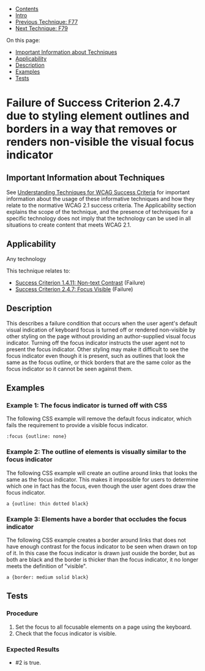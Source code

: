 -   [Contents](https://www.w3.org/WAI/WCAG21/Techniques/#techniques "Table of Contents")
-   [Intro](https://www.w3.org/WAI/WCAG21/Techniques/#introduction "Introduction to Techniques")
-   [Previous Technique: F77](F77)
-   [Next Technique: F79](F79)

On this page:

-   [Important Information about Techniques](#important-information)
-   [Applicability](#applicability)
-   [Description](#description)
-   [Examples](#examples)
-   [Tests](#tests)

Failure of Success Criterion 2.4.7 due to styling element outlines and borders in a way that removes or renders non-visible the visual focus indicator
======================================================================================================================================================

Important Information about Techniques
--------------------------------------

See [Understanding Techniques for WCAG Success Criteria](https://www.w3.org/WAI/WCAG21/Understanding/understanding-techniques) for important information about the usage of these informative techniques and how they relate to the normative WCAG 2.1 success criteria. The Applicability section explains the scope of the technique, and the presence of techniques for a specific technology does not imply that the technology can be used in all situations to create content that meets WCAG 2.1.

Applicability
-------------

Any technology

This technique relates to:

-   [Success Criterion 1.4.11: Non-text Contrast](https://www.w3.org/WAI/WCAG21/Understanding/non-text-contrast) (Failure)
-   [Success Criterion 2.4.7: Focus Visible](https://www.w3.org/WAI/WCAG21/Understanding/focus-visible) (Failure)

Description
-----------

This describes a failure condition that occurs when the user agent's default visual indication of keyboard focus is turned off or rendered non-visible by other styling on the page without providing an author-supplied visual focus indicator. Turning off the focus indicator instructs the user agent not to present the focus indicator. Other styling may make it difficult to see the focus indicator even though it is present, such as outlines that look the same as the focus outline, or thick borders that are the same color as the focus indicator so it cannot be seen against them.

Examples
--------

### Example 1: The focus indicator is turned off with CSS

The following CSS example will remove the default focus indicator, which fails the requirement to provide a visible focus indicator.

    :focus {outline: none}

### Example 2: The outline of elements is visually similar to the focus indicator

The following CSS example will create an outline around links that looks the same as the focus indicator. This makes it impossible for users to determine which one in fact has the focus, even though the user agent does draw the focus indicator.

    a {outline: thin dotted black}

### Example 3: Elements have a border that occludes the focus indicator

The following CSS example creates a border around links that does not have enough contrast for the focus indicator to be seen when drawn on top of it. In this case the focus indicator is drawn just ouside the border, but as both are black and the border is thicker than the focus indicator, it no longer meets the definition of "visible".

    a {border: medium solid black}

Tests
-----

### Procedure

1.  Set the focus to all focusable elements on a page using the keyboard.
2.  Check that the focus indicator is visible.

### Expected Results

-   \#2 is true.
